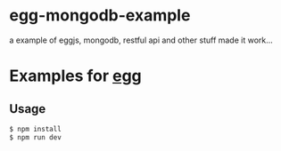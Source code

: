# egg-mongodb-example
a example of eggjs, mongodb, restful api and other stuff made it work...

# Examples for [egg](https://github.com/eggjs/egg/)

## Usage

```bash
$ npm install
$ npm run dev
```
